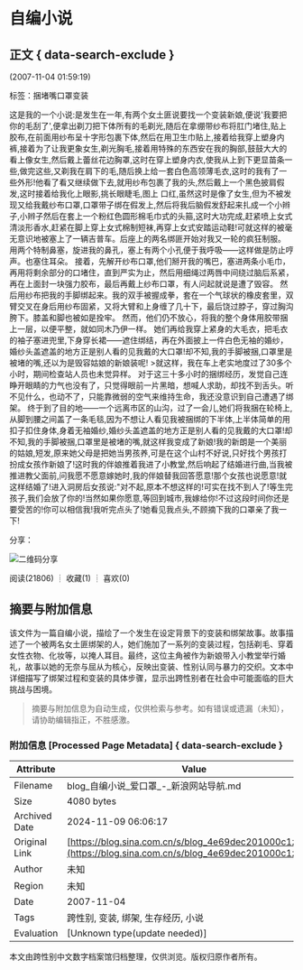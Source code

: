 # 自编小说

## 正文 { data-search-exclude }


(2007-11-04 01:59:19)

标签：捆堵嘴口罩变装

这是我的一个小说:是发生在一年,有两个女土匪说要找一个变装新娘,便说'我要把你的毛刮了',便拿出剃刀把下体所有的毛剃光,随后在拿绷带纱布将肛门堵住,贴上胶布,在前面用纱布呈十字形包裹下体,然后在用卫生巾贴上,接着给我穿上塑身内裤,接着为了让我更象女生,剃光胸毛,接着用特殊的东西安在我的胸部,鼓鼓大大的看上像女生,然后戴上蕾丝花边胸罩,这时在穿上塑身内衣,使我从上到下更显苗条一些,做完这些,又剃我在肩下的毛,随后换上给一套白色高领薄毛衣,这时的我有了一些外形!他看了看又继续做下去,就用纱布包裹了我的头,然后戴上一个黑色披肩假发,这时接着给我化上眼影,挑长眼睫毛,图上 口红,虽然这时是像了女生,但为不被发现又给我戴纱布口罩,口罩带子绑在假发上,然后将我后脑假发舒起来扎成一个小辫子,小辫子然后在套上一个粉红色圆形棉毛巾式的头箍,这时大功完成,赶紧喷上女式清淡形香水,赶紧在脚上穿上女式棉制短袜,再穿上女式安踏运动鞋!可就这样的被毫无意识地被塞上了一辆吉普车。后座上的两名绑匪开始对我又一轮的疯狂制服。 用两个特制鼻塞，旋进我的鼻孔，塞上有两个小孔便于我呼吸——这样做是防止哼声。也塞住耳朵。 接着，先解开纱布口罩,他们掰开我的嘴巴，塞进两条小毛巾，再用将剩余部分的口堵住，直到严实为止，然后用细绳过两唇中间绕过脑后系紧，再在上面封一块强力胶布，最后再戴上纱布口罩，有人问起就说是遭了毁容。 然后用纱布把我的手脚绑起来。我的双手被握成拳，套在一个气球状的橡皮套里，双臂交叉在身后用纱布固紧，又将大臂和上身缠了几十下，最后饶过脖子，穿过胸沟胯下。膝盖和脚也被如是拴牢。 然而，他们仍不放心，将我的整个身体用胶带捆上一层，以便平整，就如同木乃伊一样。 她们再给我穿上紧身的大毛衣，把毛衣的袖子塞进兜里,下身穿长裙——遮住绑结，再在外面披上一件白色无袖的婚纱，婚纱头盖遮盖的地方正是别人看的见我戴的大口罩!却不知,我的手脚被捆,口罩里是被堵的嘴,还以为是毁容姑娘的新娘装呢! >就这样，我在车上老实地度过了30多个小时，期间检查站人员也未觉异样。 对于这三十多小时的捆绑经历，发觉自己连睁开眼睛的力气也没有了，只觉得眼前一片黑暗，想喊人求助，却找不到舌头。听不见什么，也动不了，只能靠微弱的空气来维持生命，我还没意识到自己遭遇了绑架。 终于到了目的地——一个远离市区的山沟，过了一会儿,她们将我捆在轮椅上,从脚到腰之间盖了一条毛毯,因为不想让人看见我被捆绑的下半体,上半体简单的用扣子扣住身体,身着无袖婚纱,婚纱头盖遮盖的地方正是别人看的见我戴的大口罩!却不知,我的手脚被捆,口罩里是被堵的嘴,就这样我变成了新娘!我的新朗是一个美丽的姑娘,短发,原来她父母是把她当男孩养,可是在这个山村不好说,只好找个男孩打扮成女孩作新娘了!这时我的伴娘推着我进了小教堂,然后响起了结婚进行曲,当我被推进教父面前,问我愿不愿意嫁她时,我的伴娘替我回答愿意!那个女孩也说愿意!就这样结婚了!进入洞房后女孩说:"对不起,原本不想这样的!可实在找不到人了!等生完孩子,我们会放了你的!当然如果你愿意,等回到城市,我嫁给你!不过这段时间你还是要受苦的!你可以相信我!我听完点头了!她看见我点头,不顾摘下我的口罩亲了我一下!

分享：

![二维码分享](https://comet.blog.sina.com.cn/qr?https://blog.sina.com.cn/s/blog_4e69dec201000c1z.html)

阅读(21806) ┊ 收藏(1) ┊ 喜欢(0) 

## 摘要与附加信息

<!-- tcd_abstract -->
该文件为一篇自编小说，描绘了一个发生在设定背景下的变装和绑架故事。故事描述了一个被两名女土匪绑架的人，她们施加了一系列的变装过程，包括剃毛、穿着女性衣物、化妆等，以掩人耳目。最终，这位主角被作为新娘带入小教堂举行婚礼，故事以她的无奈与屈从为核心，反映出变装、性别认同与暴力的交织。文本中详细描写了绑架过程和变装的具体步骤，显示出跨性别者在社会中可能面临的巨大挑战与困境。
<!-- tcd_abstract_end -->

> 摘要与附加信息为自动生成，仅供检索与参考。如有错误或遗漏（未知），请协助编辑指正，不胜感激。

### 附加信息 [Processed Page Metadata] { data-search-exclude }

| Attribute       | Value                                  |
|-----------------|----------------------------------------|
| Filename        | blog_自编小说_爱口罩_-_新浪网站导航.md                             |
| Size            | 4080 bytes                           |
| Archived Date   | 2024-11-09 06:06:17                             |
| Original Link   | [https://blog.sina.com.cn/s/blog_4e69dec201000c1z.html](https://blog.sina.com.cn/s/blog_4e69dec201000c1z.html)                       |
| Author          | 未知                               |
| Region          | 未知                               |
| Date            | 2007-11-04                                 |
| Tags            | 跨性别, 变装, 绑架, 生存经历, 小说                                 |
| Evaluation            | [Unknown type(update needed)]                                 |
<!-- tcd_table_end -->

本文由跨性别中文数字档案馆归档整理，仅供浏览。版权归原作者所有。
